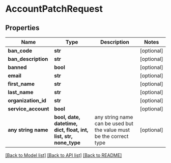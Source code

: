 # AccountPatchRequest


## Properties
Name | Type | Description | Notes
------------ | ------------- | ------------- | -------------
**ban_code** | **str** |  | [optional] 
**ban_description** | **str** |  | [optional] 
**banned** | **bool** |  | [optional] 
**email** | **str** |  | [optional] 
**first_name** | **str** |  | [optional] 
**last_name** | **str** |  | [optional] 
**organization_id** | **str** |  | [optional] 
**service_account** | **bool** |  | [optional] 
**any string name** | **bool, date, datetime, dict, float, int, list, str, none_type** | any string name can be used but the value must be the correct type | [optional]

[[Back to Model list]](../README.md#documentation-for-models) [[Back to API list]](../README.md#documentation-for-api-endpoints) [[Back to README]](../README.md)


